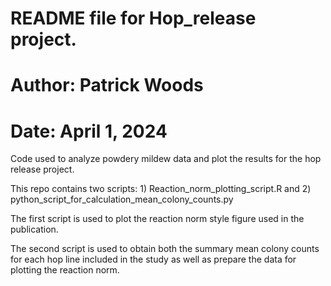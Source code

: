 # README file for Hop_release project. #
# Author: Patrick Woods #
# Date: April 1, 2024 #

Code used to analyze powdery mildew data and plot the results for the hop release project.

This repo contains two scripts: 1) Reaction_norm_plotting_script.R and 2) python_script_for_calculation_mean_colony_counts.py

The first script is used to plot the reaction norm style figure used in the publication.

The second script is used to obtain both the summary mean colony counts for each hop line included in the study as well as prepare the data for plotting the reaction norm.
